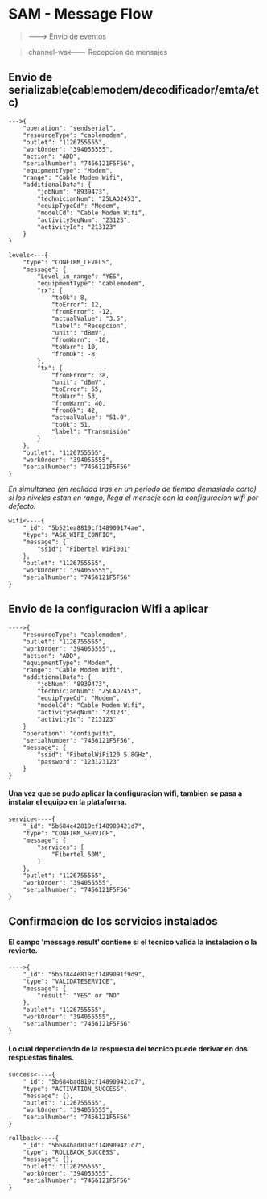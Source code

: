 # SAM - Message Flow
> ---> Envio de eventos

> channel-ws<--- Recepcion de mensajes

## Envio de serializable(cablemodem/decodificador/emta/etc)
```
--->{
    "operation": "sendserial",
    "resourceType": "cablemodem",
    "outlet": "1126755555",
    "workOrder": "394055555",
    "action": "ADD",
    "serialNumber": "7456121F5F56",
    "equipmentType": "Modem",
    "range": "Cable Modem Wifi",
    "additionalData": {
        "jobNum": "8939473",
        "technicianNum": "25LAD2453",
        "equipTypeCd": "Modem",
        "modelCd": "Cable Modem Wifi",
        "activitySeqNum": "23123",
        "activityId": "213123"
    }
}
```
```
levels<---{
    "type": "CONFIRM_LEVELS",
    "message": {
        "Level_in_range": "YES",
        "equipmentType": "cablemodem",
        "rx": {
            "toOk": 8,
            "toError": 12,
            "fromError": -12,
            "actualValue": "3.5",
            "label": "Recepcion",
            "unit": "dBmV",
            "fromWarn": -10,
            "toWarn": 10,
            "fromOk": -8
        },
        "tx": {
            "fromError": 38,
            "unit": "dBmV",
            "toError": 55,
            "toWarn": 53,
            "fromWarn": 40,
            "fromOk": 42,
            "actualValue": "51.0",
            "toOk": 51,
            "label": "Transmisión"
        }
    },
    "outlet": "1126755555",
    "workOrder": "394055555",
    "serialNumber": "7456121F5F56"
}
```

*En simultaneo (en realidad tras en un periodo de tiempo demasiado corto) si los niveles estan en rango, llega el mensaje con la configuracion wifi por defecto.*

```
wifi<----{
    "_id": "5b521ea8819cf148909174ae",
    "type": "ASK_WIFI_CONFIG",
    "message": {
        "ssid": "Fibertel WiFi001"
    },
    "outlet": "1126755555",
    "workOrder": "394055555",
    "serialNumber": "7456121F5F56"
}
```
## Envio de la configuracion Wifi a aplicar
```
---->{
    "resourceType": "cablemodem",
    "outlet": "1126755555",
    "workOrder": "394055555",,
    "action": "ADD",
    "equipmentType": "Modem",
    "range": "Cable Modem Wifi",
    "additionalData": {
        "jobNum": "8939473",
        "technicianNum": "25LAD2453",
        "equipTypeCd": "Modem",
        "modelCd": "Cable Modem Wifi",
        "activitySeqNum": "23123",
        "activityId": "213123"
    }
    "operation": "configwifi",
    "serialNumber": "7456121F5F56",
    "message": {
        "ssid": "FibetelWiFi120 5.8GHz",
        "password": "123123123"
    }
}
```
#### Una vez que se pudo aplicar la configuracion wifi, tambien se pasa a instalar el equipo en la plataforma.
```
service<----{
    "_id": "5b684c42819cf148909421d7",
    "type": "CONFIRM_SERVICE",
    "message": {
        "services": [
            "Fibertel 50M",
        ]
    },
    "outlet": "1126755555",
    "workOrder": "394055555",
    "serialNumber": "7456121F5F56"
}
```
## Confirmacion de los servicios instalados
#### El campo 'message.result' contiene si el tecnico valida la instalacion o la revierte.
```
---->{
    "_id": "5b57844e819cf1489091f9d9",
    "type": "VALIDATESERVICE",
    "message": {
        "result": "YES" or "NO"
    },
    "outlet": "1126755555",
    "workOrder": "394055555",,
    "serialNumber": "7456121F5F56"
}
```
#### Lo cual dependiendo de la respuesta del tecnico puede derivar en dos respuestas finales.
```
success<----{
    "_id": "5b684bad819cf148909421c7",
    "type": "ACTIVATION_SUCCESS",
    "message": {},
    "outlet": "1126755555",
    "workOrder": "394055555",
    "serialNumber": "7456121F5F56"
}
```
```
rollback<----{
    "_id": "5b684bad819cf148909421c7",
    "type": "ROLLBACK_SUCCESS",
    "message": {},
    "outlet": "1126755555",
    "workOrder": "394055555",
    "serialNumber": "7456121F5F56"
}
